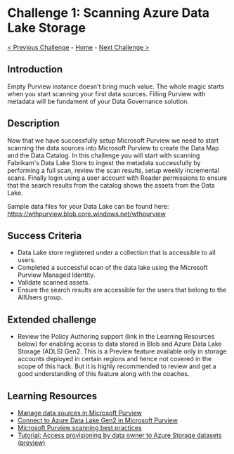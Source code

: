 # Challenge 1: Scanning Azure Data Lake Storage

[< Previous Challenge](./Challenge0.md) - [Home](../README.md) - [Next Challenge >](./Challenge2.md)

## Introduction
Empty Purview instance doesn't bring much value. The whole magic starts when you start scanning your first data sources. Filling Purview with metadata will be fundament of your Data Governance solution. 

## Description
Now that we have successfully setup Microsoft Purview we need to start scanning the data sources into Microsoft Purview to create the Data Map and the Data Catalog. In this challenge you will start with scanning Fabrikam's Data Lake Store to ingest the metadata successfully by performing a full scan, review the scan results, setup weekly incremental scans. Finally login using a user account with Reader permissions to ensure that the search results from the catalog shows the assets from the Data Lake. 

Sample data files for your Data Lake can be found here: https://wthpurview.blob.core.windows.net/wthpurview

## Success Criteria
- Data Lake store registered under a collection that is accessible to all users.
- Completed a successful scan of the data lake using the Microsoft Purview Managed Identity.
- Validate scanned assets.
- Ensure the search results are accessible for the users that belong to the AllUsers group.

## Extended challenge
- Review the Policy Authoring support (link in the Learning Resources below) for enabling access to data stored in Blob and Azure Data Lake Storage (ADLS) Gen2. This is a Preview feature available only in storage accounts deployed in certain regions and hence not covered in the scope of this hack. But it is highly recommended to review and get a good understanding of this feature along with the coaches.

## Learning Resources
- [Manage data sources in Microsoft Purview](https://docs.microsoft.com/en-us/azure/purview/manage-data-sources)
- [Connect to Azure Data Lake Gen2 in Microsoft Purview](https://docs.microsoft.com/en-us/azure/purview/register-scan-adls-gen2)
- [Microsoft Purview scanning best practices](https://docs.microsoft.com/en-us/azure/purview/concept-best-practices-scanning)
- [Tutorial: Access provisioning by data owner to Azure Storage datasets (preview)](https://docs.microsoft.com/en-us/azure/purview/how-to-access-policies-storage)
